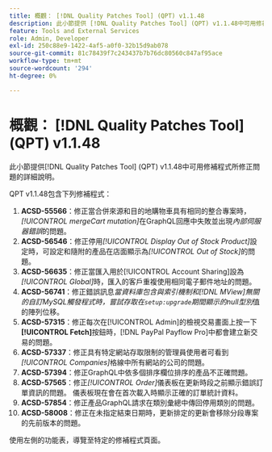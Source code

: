 ```yaml
---
title: 概觀： [!DNL Quality Patches Tool] (QPT) v1.1.48
description: 此小節提供 [!DNL Quality Patches Tool] (QPT) v1.1.48中可用修補程式所修正問題的詳細說明。
feature: Tools and External Services
role: Admin, Developer
exl-id: 250c88e9-1422-4af5-a0f0-32b15d9ab078
source-git-commit: 81c78439f7c243437b7b76dc80560c847af95ace
workflow-type: tm+mt
source-wordcount: '294'
ht-degree: 0%

---
```


# 概觀： [!DNL Quality Patches Tool] (QPT) v1.1.48

此小節提供[!DNL Quality Patches Tool] (QPT) v1.1.48中可用修補程式所修正問題的詳細說明。

QPT v1.1.48包含下列修補程式：

1. **ACSD-55566**：修正當合併來源和目的地購物車具有相同的整合專案時，*[!UICONTROL mergeCart mutation]*&#x200B;在GraphQL回應中失敗並出現&#x200B;*內部伺服器錯誤*&#x200B;的問題。
1. **ACSD-56546**：修正停用&#x200B;*[!UICONTROL Display Out of Stock Product]*&#x200B;設定時，可設定和隨附的產品在店面顯示為&#x200B;*[!UICONTROL Out of Stock]*&#x200B;的問題。
1. **ACSD-56635**：修正當匯入用於[!UICONTROL Account Sharing]設為&#x200B;*[!UICONTROL Global]*&#x200B;時，匯入的客戶重複使用相同電子郵件地址的問題。
1. **ACSD-56741**：修正錯誤訊息&#x200B;*當資料庫包含與索引機制和[!DNL MView]無關的自訂MySQL觸發程式時，嘗試存取在`setup:upgrade`期間顯示的null型別*&#x200B;值的陣列位移。
1. **ACSD-57315**：修正每次在[!UICONTROL Admin]的檢視交易畫面上按一下&#x200B;**[!UICONTROL Fetch]**&#x200B;按鈕時，[!DNL PayPal Payflow Pro]中都會建立新交易的問題。
1. **ACSD-57337**：修正具有特定網站存取限制的管理員使用者可看到&#x200B;*[!UICONTROL Companies]*&#x200B;格線中所有網站的公司的問題。
1. **ACSD-57394**：修正GraphQL中依多個排序欄位排序的產品不正確問題。
1. **ACSD-57565**：修正&#x200B;*[!UICONTROL Order]*&#x200B;儀表板在更新時段之前顯示錯誤訂單資訊的問題。 儀表板現在會在首次載入時顯示正確的訂單統計資料。
1. **ACSD-57854**：修正產品GraphQL請求在類別彙總中傳回停用類別的問題。
1. **ACSD-58008**：修正在未指定結束日期時，更新排定的更新會移除分段專案的先前版本的問題。

使用左側的功能表，導覽至特定的修補程式頁面。
